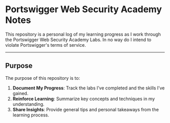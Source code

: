 # Portswigger Web Security Academy Notes 

 This repository is a personal log of my learning progress as I work through the Portswigger Web Security Academy Labs. In no way do I intend to violate Portswigger's terms of service.  

---

## Purpose  

The purpose of this repository is to:  
1. **Document My Progress**: Track the labs I’ve completed and the skills I’ve gained.  
2. **Reinforce Learning**: Summarize key concepts and techniques in my understanding.  
3. **Share Insights**: Provide general tips and personal takeaways from the learning process. 
